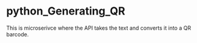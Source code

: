 # python_Generating_QR

This is microserivce where the API takes the text and converts it into a QR barcode. 
